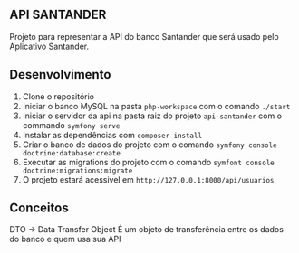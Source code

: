 ## API SANTANDER

Projeto para representar a API do banco Santander que será usado pelo Aplicativo Santander.

## Desenvolvimento

1. Clone o repositório
2. Iniciar o banco MySQL na pasta `php-workspace` com o comando `./start`
3. Iniciar o servidor da api na pasta raiz do projeto `api-santander` com o commando `symfony serve`
4. Instalar as dependências com `composer install`
5. Criar o banco de dados do projeto com o comando `symfony console doctrine:database:create`
6. Executar as migrations do projeto com o comando `symfont console doctrine:migrations:migrate`
7. O projeto estará acessivel em `http://127.0.0.1:8000/api/usuarios`

## Conceitos

DTO -> Data Transfer Object
    É um objeto de transferência entre os dados do banco e quem usa sua API